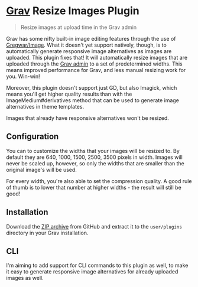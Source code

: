 # [Grav](http://getgrav.org) Resize Images Plugin

> Resize images at upload time in the Grav admin

Grav has some nifty built-in image editing features through the use of
[Gregwar/Image](https://github.com/Gregwar/Image). What it doesn't yet support
natively, though, is to automatically generate responsive image alternatives as
images are uploaded. This plugin fixes that! It will automatically resize images
that are uploaded through the [Grav
admin](https://github.com/getgrav/grav-plugin-admin) to a set of predetermined
widths. This means improved performance for Grav, and less manual resizing work
for you. Win-win!

Moreover, this plugin doesn't support just GD, but also Imagick, which means
you'll get higher quality results than with the ImageMedium#derivatives method
that can be used to generate image alternatives in theme templates.

Images that already have responsive alternatives won't be resized.

## Configuration

You can to customize the widths that your images will be resized to. By default
they are 640, 1000, 1500, 2500, 3500 pixels in width. Images will never be
scaled up, however, so only the widths that are smaller than the original
image's will be used.

For every width, you're also able to set the compression quality. A good rule of
thumb is to lower that number at higher widths - the result will still be good!

## Installation

Download the [ZIP
archive](https://github.com/fredrikekelund/grav-plugin-resize-images/archive/master.zip)
from GitHub and extract it to the `user/plugins` directory in your Grav
installation.

## CLI

I'm aiming to add support for CLI commands to this plugin as well, to make it
easy to generate responsive image alternatives for already uploaded images as
well.
